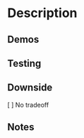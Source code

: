 # Description

<!-- Write a description of the changes you made here. -->

## Demos 

## Testing

## Downside
<!-- Any Tradeoffs made? -->
[ ] No tradeoff
## Notes
